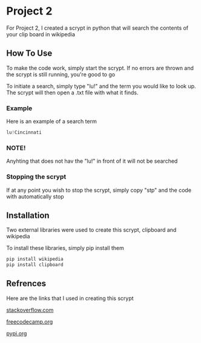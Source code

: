 # Project 2 

For Project 2, I created a scrypt in python that will search the contents of your clip board in wikipedia 

<h2>
  How To Use
</h2> 
<p>  
 To make the code work, simply start the scrypt. 
 If no errors are thrown and the scrypt is still running, you're good to go 
  
 To initiate a search, simply type "lu!" and the term you would like to look up. The scrypt will then open a .txt file with what it finds.
</p>  
<h3> 
  Example
</h3> 
<p>
 Here is an example of a search term
</p>

```python
lu!Cincinnati
```

<h3>
  NOTE!
</h3>
<p>
  Anyhting that does not hav the "lu!" in front of it will not be searched 
</p>

<h3>
   Stopping the scrypt
</h3>
<p>
If at any point you wish to stop the scrypt, simply copy "stp" and the code with automatically stop
</p>

<h2>
  Installation
</h2>

<p>
  Two external libraries were used to create this scrypt, clipboard and wikipedia 
</p>
<p>
  To install these libraries, simply pip install them 
</p>

```bash
pip install wikipedia
pip install clipboard
```


<h2>
  Refrences
</h2>

<p>
  Here are the links that I used in creating this scrypt
</p>
<p>
  <a href=https://stackoverflow.com/questions/68094079/wrap-text-in-txt-file-with-python3> stackoverflow.com </a>
</p>
<p>
  <a href=https://www.freecodecamp.org/news/python-write-to-file-open-read-append-and-other-file-handling-functions-explained/> freecodecamp.org </a>
</p>
<p>
<a href=https://pypi.org/project/wikipedia/> pypi.org </a>
</p>
